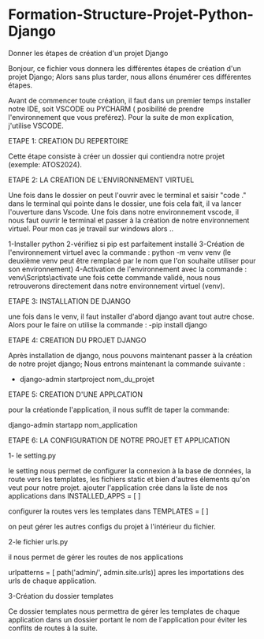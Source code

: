 # Formation-Structure-Projet-Python-Django
Donner les étapes de création d'un projet Django

Bonjour, ce fichier vous donnera les différentes étapes de création d'un projet Django; Alors sans plus tarder, nous allons énumérer ces différentes étapes.

Avant de commencer toute création, il faut dans un premier temps installer notre IDE, soit VSCODE ou PYCHARM ( posibilité de prendre l'environnement que vous preférez).
Pour la suite de mon explication, j'utilise VSCODE.

ETAPE 1: CREATION DU REPERTOIRE 

Cette étape consiste à créer un dossier qui contiendra notre projet (exemple: ATOS2024).

ETAPE 2: LA CREATION DE L'ENVIRONNEMENT VIRTUEL

Une fois dans le dossier on peut l'ouvrir avec le terminal et saisir "code ." dans le terminal qui pointe dans le dossier, une fois cela fait, il va lancer l'ouverture dans Vscode.
Une fois dans notre environnement vscode, il nous faut ouvrir le terminal et passer à la création de notre environnement virtuel.
Pour mon cas je travail sur windows alors ..

1-Installer python 
2-vérifiez si pip est parfaitement installé 
3-Création de l'environnement virtuel avec la commande : python -m venv venv (le deuxième venv peut être remplacé par le nom que l'on souhaite utiliser pour son environnement)
4-Activation de l'environnement avec la commande : venv\Scripts\activate 
une fois cette commande validé, nous nous retrouverons directement dans notre environnement virtuel (venv).

ETAPE 3: INSTALLATION DE DJANGO 

une fois dans le venv, il faut installer d'abord django avant tout autre chose. Alors pour le faire on utilise la commande : 
-pip install django 

ETAPE 4: CREATION DU PROJET DJANGO 

Après installation de django, nous pouvons maintenant passer à la création de notre projet django; Nous entrons maintenant la commande suivante : 
- django-admin startproject nom_du_projet

ETAPE 5: CREATION D'UNE APPLCATION 

pour la créationde l'application, il nous suffit de taper la commande:

django-admin startapp nom_application

ETAPE 6: LA CONFIGURATION DE NOTRE PROJET ET APPLICATION 

1- le setting.py 

le setting nous permet de configurer la connexion à la base de données, la route vers les templates, les fichiers static et bien d'autres élements qu'on veut pour notre projet. 
ajouter l'application crée dans la liste de nos applications dans INSTALLED_APPS = [  ]

configurer la routes vers les templates dans TEMPLATES = [ ]

on peut gérer les autres configs du projet à l'intérieur du fichier.

2-le fichier urls.py  

il nous permet de gérer les routes de nos applications 

urlpatterns = [ path('admin/', admin.site.urls)] apres les importations des urls de chaque application.


3-Création du dossier templates 

Ce dossier templates nous permettra de gérer les templates de chaque application dans un dossier portant le nom de l'application pour éviter les conflits de routes à la suite. 







